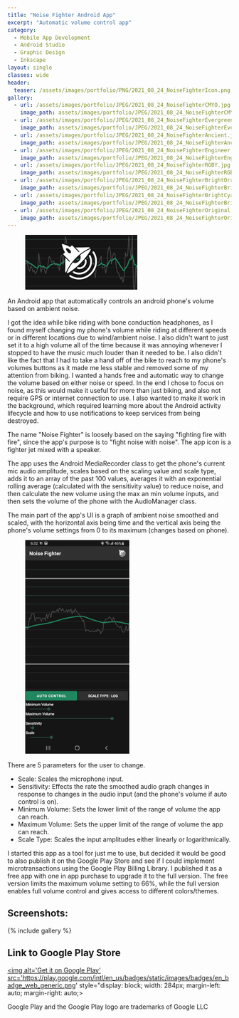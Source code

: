```yaml
---
title: "Noise Fighter Android App"
excerpt: "Automatic volume control app"
category:
  - Mobile App Development
  - Android Studio
  - Graphic Design
  - Inkscape
layout: single
classes: wide
header:
  teaser: /assets/images/portfolio/PNG/2021_08_24_NoiseFighterIcon.png
gallery:
  - url: /assets/images/portfolio/JPEG/2021_08_24_NoiseFighterCMYO.jpg
    image_path: assets/images/portfolio/JPEG/2021_08_24_NoiseFighterCMYO.jpg
  - url: /assets/images/portfolio/JPEG/2021_08_24_NoiseFighterEvergreen.jpg
    image_path: assets/images/portfolio/JPEG/2021_08_24_NoiseFighterEvergreen.jpg
  - url: /assets/images/portfolio/JPEG/2021_08_24_NoiseFighterAncient.jpg
    image_path: assets/images/portfolio/JPEG/2021_08_24_NoiseFighterAncient.jpg
  - url: /assets/images/portfolio/JPEG/2021_08_24_NoiseFighterEngineer.jpg
    image_path: assets/images/portfolio/JPEG/2021_08_24_NoiseFighterEngineer.jpg
  - url: /assets/images/portfolio/JPEG/2021_08_24_NoiseFighterRGBY.jpg
    image_path: assets/images/portfolio/JPEG/2021_08_24_NoiseFighterRGBY.jpg
  - url: /assets/images/portfolio/JPEG/2021_08_24_NoiseFighterBrightOrange.jpg
    image_path: assets/images/portfolio/JPEG/2021_08_24_NoiseFighterBrightOrange.jpg
  - url: /assets/images/portfolio/JPEG/2021_08_24_NoiseFighterBrightCyan.jpg
    image_path: assets/images/portfolio/JPEG/2021_08_24_NoiseFighterBrightCyan.jpg
  - url: /assets/images/portfolio/JPEG/2021_08_24_NoiseFighterOriginal.jpg
    image_path: assets/images/portfolio/JPEG/2021_08_24_NoiseFighterOriginal.jpg
---
```


<figure class="align-center" style="display: block; width: 50%;">
	<a href="/assets/images/portfolio/PNG/2021_08_24_NoiseFighterFeature2.png"><img src="/assets/images/portfolio/PNG/2021_08_24_NoiseFighterFeature2.png"></a>
</figure>

An Android app that automatically controls an android phone's volume based on ambient noise.

I got the idea while bike riding with bone conduction headphones, as I found myself changing my phone's volume while riding at different speeds or in different locations due to wind/ambient noise. I also didn't want to just set it to a high volume all of the time because it was annoying whenever I stopped to have the music much louder than it needed to be. I also didn't like the fact that I had to take a hand off of the bike to reach to my phone's volumes buttons as it made me less stable and removed some of my attention from biking. I wanted a hands free and automatic way to change the volume based on either noise or speed. In the end I chose to focus on noise, as this would make it useful for more than just biking, and also not require GPS or internet connection to use. I also wanted to make it work in the background, which required learning more about the Android activity lifecycle and how to use notifications to keep services from being destroyed.

The name "Noise Fighter" is loosely based on the saying "fighting fire with fire", since the app's purpose is to "fight noise with noise". The app icon is a fighter jet mixed with a speaker.

The app uses the Android MediaRecorder class to get the phone's current mic audio amplitude, scales based on the scaling value and scale type, adds it to an array of the past 100 values, averages it with an exponential rolling average (calculated with the sensitivity value) to reduce noise, and then calculate the new volume using the max an min volume inputs, and then sets the volume of the phone with the AudioManager class.

The main part of the app's UI is a graph of ambient noise smoothed and scaled, with the horizontal axis being time and the vertical axis being the phone's volume settings from 0 to its maximum (changes based on phone).

<figure class="align-center" style="display: block; width: 50%;">
	<a href="/assets/images/portfolio/JPEG/2021_08_24_NoiseFighterEvergreen.jpg"><img src="/assets/images/portfolio/JPEG/2021_08_24_NoiseFighterEvergreen.jpg"></a>
</figure>

There are 5 parameters for the user to change.
 - Scale: Scales the microphone input.
 - Sensitivity: Effects the rate the smoothed audio graph changes in response to changes in the audio input (and the phone's volume if auto control is on).
 - Minimum Volume: Sets the lower limit of the range of volume the app can reach.
 - Maximum Volume: Sets the upper limit of the range of volume the app can reach.
 - Scale Type: Scales the input amplitudes either linearly or logarithmically.

I started this app as a tool for just me to use, but decided it would be good to also publish it on the Google Play Store and see if I could implement microtransactions using the Google Play Billing Library. I published it as a free app with one in app purchase to upgrade it to the full version. The free version limits the maximum volume setting to 66%, while the full version enables full volume control and gives access to different colors/themes.


## Screenshots:
{% include gallery %}

## Link to Google Play Store
<a href='https://play.google.com/store/apps/details?id=com.MylesCork.noisefighter&pcampaignid=pcampaignidMKT-Other-global-all-co-prtnr-py-PartBadge-Mar2515-1'><img alt='Get it on Google Play' src='https://play.google.com/intl/en_us/badges/static/images/badges/en_badge_web_generic.png' style="display: block; width: 284px;  margin-left: auto; margin-right: auto;></a>


Google Play and the Google Play logo are trademarks of Google LLC
